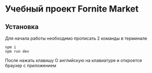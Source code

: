 # Учебный проект Fornite Market

## Установка

Для начала работы необходимо прописать 2 команды в терминале
```
npm i
npm run dev
```
После нажать клавишу O английскую на клавиатуре и откроется браузер с приложением
